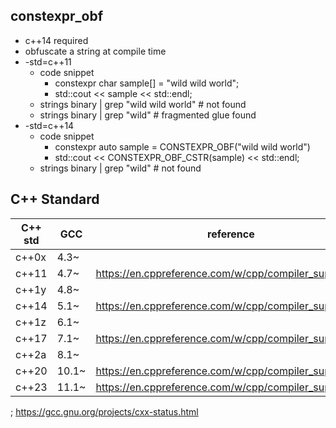 

## constexpr_obf

 * c++14 required
 * obfuscate a string at compile time
 * -std=c++11
   * code snippet
     * constexpr char sample[] = "wild wild world";
     * std::cout << sample << std::endl;
   * strings binary | grep "wild wild world" # not found
   * strings binary | grep "wild" # fragmented glue found
 * -std=c++14
   * code snippet
     * constexpr auto sample = CONSTEXPR_OBF("wild wild world")
     * std::cout << CONSTEXPR_OBF_CSTR(sample) << std::endl;
   * strings binary | grep "wild" # not found

## C++ Standard

| C++ std | GCC   | reference                                             |
|--       |--     |--                                                     |
| c++0x   | 4.3~  |                                                       |
| c++11   | 4.7~  | https://en.cppreference.com/w/cpp/compiler_support/11 |
| c++1y   | 4.8~  |                                                       |
| c++14   | 5.1~  | https://en.cppreference.com/w/cpp/compiler_support/14 |
| c++1z   | 6.1~  |                                                       |
| c++17   | 7.1~  | https://en.cppreference.com/w/cpp/compiler_support/17 |
| c++2a   | 8.1~  |                                                       |
| c++20   | 10.1~ | https://en.cppreference.com/w/cpp/compiler_support/20 |
| c++23   | 11.1~ | https://en.cppreference.com/w/cpp/compiler_support/23 |

; https://gcc.gnu.org/projects/cxx-status.html

